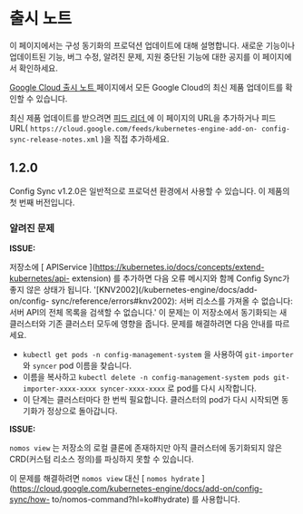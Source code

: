 #  출시 노트

이 페이지에서는 구성 동기화의 프로덕션 업데이트에 대해 설명합니다. 새로운 기능이나 업데이트된 기능, 버그 수정, 알려진 문제, 지원 중단된
기능에 대한 공지를 이 페이지에서 확인하세요.

[ Google Cloud 출시 노트 ](https://cloud.google.com/release-notes?hl=ko) 페이지에서 모든
Google Cloud의 최신 제품 업데이트를 확인할 수 있습니다.

최신 제품 업데이트를 받으려면 [ 피드 리더
](https://wikipedia.org/wiki/Comparison_of_feed_aggregators) 에 이 페이지의 URL을
추가하거나 피드 URL( ` https://cloud.google.com/feeds/kubernetes-engine-add-on-
config-sync-release-notes.xml ` )을 직접 추가하세요.

##  1.2.0

Config Sync v1.2.0은 일반적으로 프로덕션 환경에서 사용할 수 있습니다. 이 제품의 첫 번째 버전입니다.

###  알려진 문제

**ISSUE:**

저장소에 [ APIService ](https://kubernetes.io/docs/concepts/extend-kubernetes/api-
extension) 를 추가하면 다음 오류 메시지와 함께 Config Sync가 좋지 않은 상태가 됩니다.
'[KNV2002](/kubernetes-engine/docs/add-on/config-
sync/reference/errors#knv2002): 서버 리소스를 가져올 수 없습니다: 서버 API의 전체 목록을 검색할 수
없습니다.' 이 문제는 이 저장소에서 동기화되는 새 클러스터와 기존 클러스터 모두에 영향을 줍니다. 문제를 해결하려면 다음 안내를 따르세요.

* ` kubectl get pods -n config-management-system ` 을 사용하여 ` git-importer ` 와 ` syncer ` pod 이름을 찾습니다. 
* 이름을 복사하고 ` kubectl delete -n config-management-system pods git-importer-xxxx-xxxx syncer-xxxx-xxxx ` 로 pod를 다시 시작합니다. 
* 이 단계는 클러스터마다 한 번씩 필요합니다. 
클러스터의 pod가 다시 시작되면 동기화가 정상으로 돌아갑니다.

**ISSUE:**

` nomos view ` 는 저장소의 로컬 클론에 존재하지만 아직 클러스터에 동기화되지 않은 CRD(커스텀 리소스 정의)를 파싱하지 못할
수 있습니다.

이 문제를 해결하려면 ` nomos view ` 대신 [ ` nomos hydrate `
](https://cloud.google.com/kubernetes-engine/docs/add-on/config-sync/how-
to/nomos-command?hl=ko#hydrate) 를 사용합니다.


